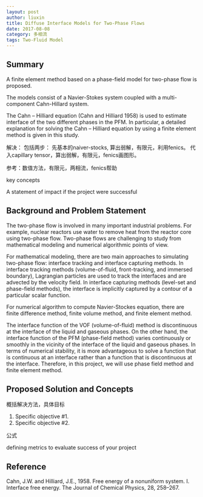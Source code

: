 ```yaml
---
layout: post
author: liuxin
title: Diffuse Interface Models for Two-Phase Flows   
date: 2017-08-08
category: 多相流
tags: Two-Fluid Model
---
```


## Summary 
A finite element method based on a phase-field model for two-phase flow is proposed.

The models consist of a Navier-Stokes system coupled with a multi-component Cahn-Hillard system.

The Cahn – Hilliard equation (Cahn and Hilliard 1958) is used to estimate interface of the two different phases in the PFM. In particular, a detailed explanation for solving the Cahn – Hilliard equation by using a finite element method is given in this study. 

解决：
包括两步：
先基本的naiver-stocks, 算出弱解，有限元，利用fenics。
代入capillary tensor，算出弱解，有限元，fenics画图形。

参考：数值方法，有限元，两相流，fenics帮助

key concepts

A statement of impact if the project were successful 

## Background and Problem Statement 

The two-phase flow is involved in many important industrial problems. For example, nuclear reactors use water to remove heat from the reactor core using two-phase flow. Two-phase flows are challenging to study from mathematical modeling and numerical algorithmic points of view.

For mathematical modeling, there are two main approaches to simulating two-phase flow: interface tracking and interface capturing methods. In interface tracking methods (volume-of-fluid, front-tracking, and immersed boundary), Lagrangian particles are used to track the interfaces and are advected by the velocity field. In interface capturing methods (level-set and phase-field methods), the interface is implicitly captured by a contour of a particular scalar function.

For numerical algorithm to compute Navier-Stockes equation, there are finite difference method, finite volume method, and finite element method.

The interface function of the VOF (volume-of-fluid) method is discontinuous at the interface of the liquid and gaseous phases. On the other hand, the interface function of the PFM (phase-field method) varies continuously or smoothly in the vicinity of the interface of the liquid and gaseous phases. In terms of numerical stability, it is more advantageous to solve a function that is continuous at an interface rather than a function that is discontinuous at the interface. Therefore, in this project, we will use phase field method and finite element method.

## Proposed Solution and Concepts 
概括解决方法，具体目标
1. Specific objective #1.
2. Specific objective #2.

公式

defining metrics to evaluate success of your project 

## Reference 
Cahn, J.W. and Hilliard, J.E., 1958. Free energy of a nonuniform system. I. Interface free energy. The Journal of Chemical Physics, 28, 258–267. 
  

 

